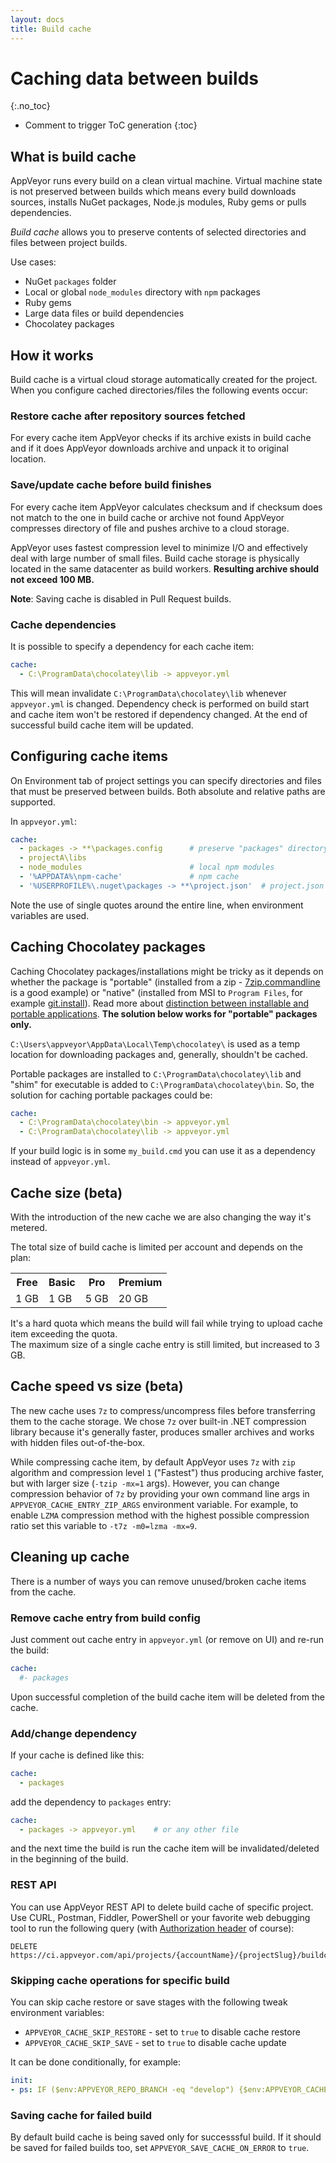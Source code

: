 ```yaml
---
layout: docs
title: Build cache
---
```


<!-- markdownlint-disable MD022 MD032 -->
# Caching data between builds
{:.no_toc}

* Comment to trigger ToC generation
{:toc}
<!-- markdownlint-enable MD022 MD032 -->

## What is build cache

AppVeyor runs every build on a clean virtual machine. Virtual machine state is not preserved between builds which means every build downloads sources,
installs NuGet packages, Node.js modules, Ruby gems or pulls dependencies.

*Build cache* allows you to preserve contents of selected directories and files between project builds.

Use cases:

* NuGet `packages` folder
* Local or global `node_modules` directory with `npm` packages
* Ruby gems
* Large data files or build dependencies
* Chocolatey packages


## How it works

Build cache is a virtual cloud storage automatically created for the project. When you configure cached directories/files the following events occur:


### Restore cache after repository sources fetched

For every cache item AppVeyor checks if its archive exists in build cache and if it does AppVeyor downloads archive and unpack it to original location.


### Save/update cache before build finishes

For every cache item AppVeyor calculates checksum and if checksum does not match to the one in build cache or archive not found AppVeyor compresses directory of file and pushes archive to a cloud storage.

AppVeyor uses fastest compression level to minimize I/O and effectively deal with large number of small files. Build cache storage is physically located in the same datacenter as build workers. **Resulting archive should not exceed 100 MB.**

**Note**: Saving cache is disabled in Pull Request builds.


### Cache dependencies

It is possible to specify a dependency for each cache item:

```yaml
cache:
  - C:\ProgramData\chocolatey\lib -> appveyor.yml
```

This will mean invalidate `C:\ProgramData\chocolatey\lib` whenever `appveyor.yml` is changed. Dependency check is performed on build start and cache item won't be restored if dependency changed. At the end of successful build cache item will be updated.


## Configuring cache items

On Environment tab of project settings you can specify directories and files that must be preserved between builds. Both absolute and relative paths are supported.

In `appveyor.yml`:

```yaml
cache:
  - packages -> **\packages.config      # preserve "packages" directory in the root of build folder but will reset it if packages.config is modified
  - projectA\libs
  - node_modules                        # local npm modules
  - '%APPDATA%\npm-cache'               # npm cache
  - '%USERPROFILE%\.nuget\packages -> **\project.json'  # project.json cache
```

Note the use of single quotes around the entire line, when environment variables are used.

## Caching Chocolatey packages

Caching Chocolatey packages/installations might be tricky as it depends on whether the package is "portable" (installed from a zip - [7zip.commandline](https://chocolatey.org/packages/7zip.commandline) is a good example) or "native" (installed from MSI to `Program Files`, for example [git.install](https://chocolatey.org/packages/git.install)). Read more about [distinction between installable and portable applications](https://github.com/chocolatey/choco/wiki/ChocolateyFAQs#what-distinction-does-chocolatey-make-between-an-installable-and-a-portable-application). **The solution below works for "portable" packages only.**

`C:\Users\appveyor\AppData\Local\Temp\chocolatey\` is used as a temp location for downloading packages and, generally, shouldn't be cached.

Portable packages are installed to `C:\ProgramData\chocolatey\lib` and "shim" for executable is added to `C:\ProgramData\chocolatey\bin`. So, the solution for caching portable packages could be:

```yaml
cache:
  - C:\ProgramData\chocolatey\bin -> appveyor.yml
  - C:\ProgramData\chocolatey\lib -> appveyor.yml
```

If your build logic is in some `my_build.cmd` you can use it as a dependency instead of `appveyor.yml`.


## Cache size (beta)

With the introduction of the new cache we are also changing the way it's metered.

The total size of build cache is limited per account and depends on the plan:

<table class="centered">
<tr>
    <th>Free</th>
    <th>Basic</th>
    <th>Pro</th>
    <th>Premium</th>
</tr>
<tr>
    <td>1 GB</td>
    <td>1 GB</td>
    <td>5 GB</td>
    <td>20 GB</td>
</tr>
</table>

It's a hard quota which means the build will fail while trying to upload cache item exceeding the quota.<br>
The maximum size of a single cache entry is still limited, but increased to 3 GB.


## Cache speed vs size (beta)

The new cache uses `7z` to compress/uncompress files before transferring them to the cache storage.
We chose `7z` over built-in .NET compression library because it's generally faster, produces smaller archives and works with hidden files out-of-the-box.

While compressing cache item, by default AppVeyor uses `7z` with `zip` algorithm and compression level `1` ("Fastest") thus producing archive faster, but with larger size (`-tzip -mx=1` args).
However, you can change compression behavior of `7z` by providing your own command line args in `APPVEYOR_CACHE_ENTRY_ZIP_ARGS` environment variable.
For example, to enable `LZMA` compression method with the highest possible compression ratio set this variable to `-t7z -m0=lzma -mx=9`.

## Cleaning up cache

There is a number of ways you can remove unused/broken cache items from the cache.

### Remove cache entry from build config

Just comment out cache entry in `appveyor.yml` (or remove on UI) and re-run the build:

```yaml
cache:
  #- packages
```

Upon successful completion of the build cache item will be deleted from the cache.

### Add/change dependency

If your cache is defined like this:

```yaml
cache:
  - packages
```

add the dependency to `packages` entry:

```yaml
cache:
  - packages -> appveyor.yml    # or any other file
```

and the next time the build is run the cache item will be invalidated/deleted in the beginning of the build.

### REST API

You can use AppVeyor REST API to delete build cache of specific project.
Use CURL, Postman, Fiddler, PowerShell or your favorite web debugging tool to run the following query
(with [Authorization header](/docs/api/#authentication) of course):

    DELETE https://ci.appveyor.com/api/projects/{accountName}/{projectSlug}/buildcache

### Skipping cache operations for specific build

You can skip cache restore or save stages with the following tweak environment variables:

* `APPVEYOR_CACHE_SKIP_RESTORE` - set to `true` to disable cache restore
* `APPVEYOR_CACHE_SKIP_SAVE` - set to `true` to disable cache update

It can be done conditionally, for example:

```yaml
init:
- ps: IF ($env:APPVEYOR_REPO_BRANCH -eq "develop") {$env:APPVEYOR_CACHE_SKIP_SAVE = "true"}
```

### Saving cache for failed build

By default build cache is being saved only for successsful build. If it should be saved for failed builds too, set `APPVEYOR_SAVE_CACHE_ON_ERROR` to `true`.
